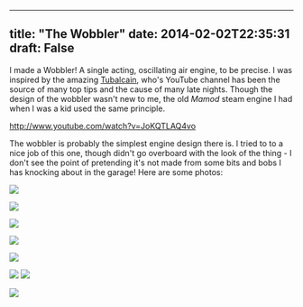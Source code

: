
---
title: "The Wobbler"
date: 2014-02-02T22:35:31
draft: False
---

I made a Wobbler!  A single acting, oscillating air engine, to be precise.  I was inspired by the amazing [Tubalcain](http://www.youtube.com/user/mrpete222), who's YouTube channel has been the source of many top tips and the cause of many late nights.  Though the design of the wobbler wasn't new to me, the old *Mamod* steam engine I had when I was a kid used the same principle.

http://www.youtube.com/watch?v=JoKQTLAQ4vo

The wobbler is probably the simplest engine design there is.  I tried to to a nice job of this one, though didn't go overboard with the look of the thing - I don't see the point of pretending it's not made from some bits and bobs I has knocking about in the garage!  Here are some photos:

[<img src="http://logicalgenetics.com/wp-content/uploads/2014/02/2014-01-23-21.07.06.jpg"/>](http://logicalgenetics.com/wp-content/uploads/2014/02/2014-01-23-21.07.06.jpg)

[<img src="http://logicalgenetics.com/wp-content/uploads/2014/02/2014-01-23-22.04.21.jpg"/>](http://logicalgenetics.com/wp-content/uploads/2014/02/2014-01-23-22.04.21.jpg)

[<img src="http://logicalgenetics.com/wp-content/uploads/2014/02/2014-01-27-21.31.38.jpg"/>](http://logicalgenetics.com/wp-content/uploads/2014/02/2014-01-27-21.31.38.jpg)

[<img src="http://logicalgenetics.com/wp-content/uploads/2014/02/2014-01-27-22.03.00.jpg"/>](http://logicalgenetics.com/wp-content/uploads/2014/02/2014-01-27-22.03.00.jpg)

[<img src="http://logicalgenetics.com/wp-content/uploads/2014/02/2014-01-28-22.51.55.jpg"/>](http://logicalgenetics.com/wp-content/uploads/2014/02/2014-01-28-22.51.55.jpg)

[<img src="http://logicalgenetics.com/wp-content/uploads/2014/02/2014-01-29-22.14.48-1.jpg"/>](http://logicalgenetics.com/wp-content/uploads/2014/02/2014-01-29-22.14.48-1.jpg)
[<img src="http://logicalgenetics.com/wp-content/uploads/2014/02/2014-02-01-22.38.52.jpg"/>](http://logicalgenetics.com/wp-content/uploads/2014/02/2014-02-01-22.38.52.jpg)

[<img src="http://logicalgenetics.com/wp-content/uploads/2014/02/2014-02-01-22.39.06.jpg"/>](http://logicalgenetics.com/wp-content/uploads/2014/02/2014-02-01-22.39.06.jpg)